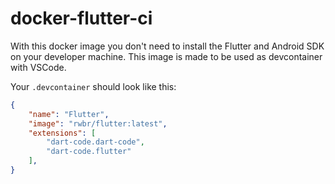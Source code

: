 # docker-flutter-ci

With this docker image you don't need to install the Flutter and Android SDK on your developer machine. This image is made to be used as devcontainer with VSCode.

Your `.devcontainer` should look like this:

```json
{
	"name": "Flutter",
	"image": "rwbr/flutter:latest",
	"extensions": [
		"dart-code.dart-code",
		"dart-code.flutter"
	],
}
```